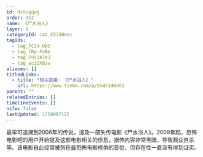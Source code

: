 ```yaml
---
id: ds5ugqwg
order: 912
name: 《尸水浴人》
layer: 5
categoryId: cat_X3JSNomc
tagIds:
  - tag_fC14-UDS
  - tag_fRp-FvBe
  - tag_E9i3A7eJ
  - tag_aci1X8zw
aliases: []
titledLinks:
  - title: "相关链接: 《尸水浴人》"
    url: https://www.tieba.com/p/8545146901
parent: ""
relatedEntries: []
timelineEvents: []
nsfw: false
lastUpdated: 1758087125
---
```


最早可追溯到2006年的传说，提及一部失传电影《尸水浴人》。2009年起，恐怖电影吧的用户开始提及这部电影相关的信息，据传内容非常黑暗，导致观众自杀等。该电影自此经常被列在最恐怖电影榜单的首位，但存在性一直没有得到证实。